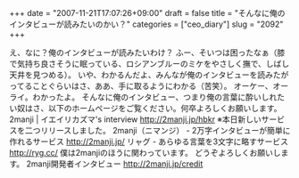 +++
date = "2007-11-21T17:07:26+09:00"
draft = false
title = "そんなに俺のインタビューが読みたいのかい？"
categories = ["ceo_diary"]
slug = "2092"
+++

え、なに？俺のインタビューが読みたいわけ？
ふー、そいつは困ったなぁ（膝で気持ち良さそうに眠っている、ロシアンブルーのミケをやさしく撫で、しばし天井を見つめる）。
いや、わかるんだよ、みんなが俺のインタビューを読みたがってることぐらいはさ、ああ、手に取るようにわかる（苦笑）。
オーケー、オーライ。わかったよ。
そんなに俺のインタビュー、つまり俺の言葉に酔いしれたい奴はさ、以下のホームページをご覧ください。何卒よろしくお願いします。
2manji | イエイリカズマ's interview
<a href="http://2manji.jp/hbkr">http://2manji.jp/hbkr</a>
※本日新しいサービスを二つリリースしました。
2manji（ニマンジ） - 2万字インタビューが簡単に作れるサービス
<a href="http://2manji.jp/">http://2manji.jp/</a>
リャグ - あらゆる言葉を3文字に略すサービス
<a href="http://ryg.cc/">http://ryg.cc/</a>
僕は2manjiのほうに関わっています。
どうぞよろしくお願いします。
2manji開発者インタビュー
<a href="http://2manji.jp/credit">http://2manji.jp/credit</a>
